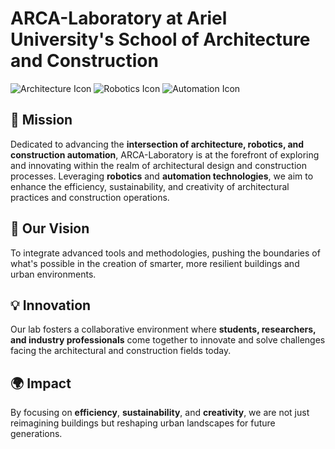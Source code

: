 # ARCA-Laboratory at Ariel University's School of Architecture and Construction

![Architecture Icon](URL_TO_ARCHITECTURE_ICON) ![Robotics Icon](URL_TO_ROBOTICS_ICON) ![Automation Icon](URL_TO_AUTOMATION_ICON)

## 🌟 Mission

Dedicated to advancing the **intersection of architecture, robotics, and construction automation**, ARCA-Laboratory is at the forefront of exploring and innovating within the realm of architectural design and construction processes. Leveraging **robotics** and **automation technologies**, we aim to enhance the efficiency, sustainability, and creativity of architectural practices and construction operations.

## 🚀 Our Vision

To integrate advanced tools and methodologies, pushing the boundaries of what's possible in the creation of smarter, more resilient buildings and urban environments.

## 💡 Innovation

Our lab fosters a collaborative environment where **students, researchers, and industry professionals** come together to innovate and solve challenges facing the architectural and construction fields today.

## 🌍 Impact

By focusing on **efficiency**, **sustainability**, and **creativity**, we are not just reimagining buildings but reshaping urban landscapes for future generations.
